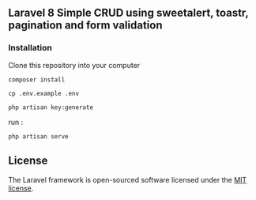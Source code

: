 ## Laravel 8 Simple CRUD using sweetalert, toastr, pagination and form validation

### Installation

Clone this repository into your computer

`composer install`

`cp .env.example .env`

`php artisan key:generate`

run :

`php artisan serve`

## License

The Laravel framework is open-sourced software licensed under the [MIT license](https://opensource.org/licenses/MIT).
